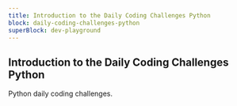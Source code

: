 ```yaml
---
title: Introduction to the Daily Coding Challenges Python
block: daily-coding-challenges-python
superBlock: dev-playground
---
```


## Introduction to the Daily Coding Challenges Python

Python daily coding challenges.
